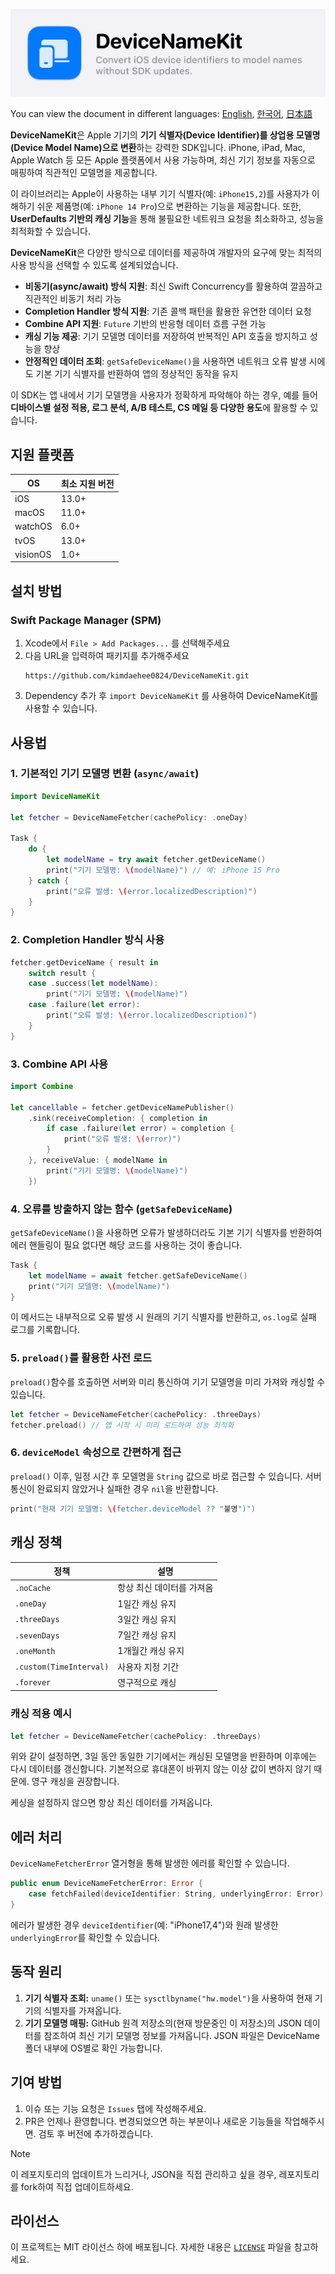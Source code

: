 ![Logo image](Asset/DeviceNameKit_banner.png)

You can view the document in different languages: [English](README.md), [한국어](README.md), [日本語](README.md)

**DeviceNameKit**은 Apple 기기의 **기기 식별자(Device Identifier)를 상업용 모델명(Device Model Name)으로 변환**하는 강력한 SDK입니다. iPhone, iPad, Mac, Apple Watch 등 모든 Apple 플랫폼에서 사용 가능하며, 최신 기기 정보를 자동으로 매핑하여 직관적인 모델명을 제공합니다.

이 라이브러리는 Apple이 사용하는 내부 기기 식별자(예: `iPhone15,2`)를 사용자가 이해하기 쉬운 제품명(예: `iPhone 14 Pro`)으로 변환하는 기능을 제공합니다. 또한, **UserDefaults 기반의 캐싱 기능**을 통해 불필요한 네트워크 요청을 최소화하고, 성능을 최적화할 수 있습니다.

**DeviceNameKit**은 다양한 방식으로 데이터를 제공하여 개발자의 요구에 맞는 최적의 사용 방식을 선택할 수 있도록 설계되었습니다. 

- **비동기(async/await) 방식 지원**: 최신 Swift Concurrency를 활용하여 깔끔하고 직관적인 비동기 처리 가능
- **Completion Handler 방식 지원**: 기존 콜백 패턴을 활용한 유연한 데이터 요청
- **Combine API 지원**: `Future` 기반의 반응형 데이터 흐름 구현 가능
- **캐싱 기능 제공**: 기기 모델명 데이터를 저장하여 반복적인 API 호출을 방지하고 성능을 향상
- **안정적인 데이터 조회**: `getSafeDeviceName()`을 사용하면 네트워크 오류 발생 시에도 기본 기기 식별자를 반환하여 앱의 정상적인 동작을 유지

이 SDK는 앱 내에서 기기 모델명을 사용자가 정확하게 파악해야 하는 경우, 예를 들어 **디바이스별 설정 적용, 로그 분석, A/B 테스트, CS 메일 등 다양한 용도**에 활용할 수 있습니다.

## 지원 플랫폼

| OS       | 최소 지원 버전 |
| -------- | -------- |
| iOS      | 13.0+    |
| macOS    | 11.0+    |
| watchOS  | 6.0+     |
| tvOS     | 13.0+    |
| visionOS | 1.0+     |

## 설치 방법

### Swift Package Manager (SPM)

1. Xcode에서 `File > Add Packages...` 를 선택해주세요
2. 다음 URL을 입력하여 패키지를 추가해주세요
   ```
   https://github.com/kimdaehee0824/DeviceNameKit.git
   ```
3. Dependency 추가 후 `import DeviceNameKit` 를 사용하여 DeviceNameKit를 사용할 수 있습니다. 

## 사용법
### 1. 기본적인 기기 모델명 변환 (`async/await`)
```swift
import DeviceNameKit

let fetcher = DeviceNameFetcher(cachePolicy: .oneDay)

Task {
    do {
        let modelName = try await fetcher.getDeviceName()
        print("기기 모델명: \(modelName)") // 예: iPhone 15 Pro
    } catch {
        print("오류 발생: \(error.localizedDescription)")
    }
}
```

### 2. Completion Handler 방식 사용
```swift
fetcher.getDeviceName { result in
    switch result {
    case .success(let modelName):
        print("기기 모델명: \(modelName)")
    case .failure(let error):
        print("오류 발생: \(error.localizedDescription)")
    }
}
```

### 3. Combine API 사용
```swift
import Combine

let cancellable = fetcher.getDeviceNamePublisher()
    .sink(receiveCompletion: { completion in
        if case .failure(let error) = completion {
            print("오류 발생: \(error)")
        }
    }, receiveValue: { modelName in
        print("기기 모델명: \(modelName)")
    })
```

### 4. 오류를 방출하지 않는 함수 (`getSafeDeviceName`)
`getSafeDeviceName()`을 사용하면 오류가 발생하더라도 기본 기기 식별자를 반환하여 에러 핸들링이 필요 없다면 해당 코드를 사용하는 것이 좋습니다.

```swift
Task {
    let modelName = await fetcher.getSafeDeviceName()
    print("기기 모델명: \(modelName)")
}
```
이 메서드는 내부적으로 오류 발생 시 원래의 기기 식별자를 반환하고, `os.log`로 실패 로그를 기록합니다.

### 5. `preload()`를 활용한 사전 로드
`preload()`함수를 호출하면 서버와 미리 통신하여 기기 모델명을 미리 가져와 캐싱할 수 있습니다.

```swift
let fetcher = DeviceNameFetcher(cachePolicy: .threeDays)
fetcher.preload() // 앱 시작 시 미리 로드하여 성능 최적화
```

### 6. `deviceModel` 속성으로 간편하게 접근
`preload()` 이후, 일정 시간 후 모델명을 `String` 값으로 바로 접근할 수 있습니다. 
서버 통신이 완료되지 않았거나 실패한 경우 `nil`을 반환합니다.

```swift
print("현재 기기 모델명: \(fetcher.deviceModel ?? "불명")")
```

## 캐싱 정책
| 정책 | 설명 |
|---|---|
| `.noCache` | 항상 최신 데이터를 가져옴 |
| `.oneDay` | 1일간 캐싱 유지 |
| `.threeDays` | 3일간 캐싱 유지 |
| `.sevenDays` | 7일간 캐싱 유지 |
| `.oneMonth` | 1개월간 캐싱 유지 |
| `.custom(TimeInterval)` | 사용자 지정 기간 |
| `.forever` | 영구적으로 캐싱 |

### 캐싱 적용 예시
```swift
let fetcher = DeviceNameFetcher(cachePolicy: .threeDays)
```
위와 같이 설정하면, 3일 동안 동일한 기기에서는 캐싱된 모델명을 반환하며 이후에는 다시 데이터를 갱신합니다.
기본적으로 휴대폰이 바뀌지 않는 이상 값이 변하지 않기 때문에. 영구 캐싱을 권장합니다.

케싱을 설정하지 않으면 항상 최신 데이터를 가져옵니다.

## 에러 처리
`DeviceNameFetcherError` 열거형을 통해 발생한 에러를 확인할 수 있습니다.

```swift
public enum DeviceNameFetcherError: Error {
    case fetchFailed(deviceIdentifier: String, underlyingError: Error)
}
```
에러가 발생한 경우 `deviceIdentifier`(예: "iPhone17,4")와 원래 발생한 `underlyingError`를 확인할 수 있습니다.

## 동작 원리
1. **기기 식별자 조회:** `uname()` 또는 `sysctlbyname("hw.model")`을 사용하여 현재 기기의 식별자를 가져옵니다.
2. **기기 모델명 매핑:** GitHub 원격 저장소의(현재 방문중인 이 저장소)의 JSON 데이터를 참조하여 최신 기기 모델명 정보를 가져옵니다. JSON 파일은 DeviceName 폴더 내부에 OS별로 확인 가능합니다.

## 기여 방법

1. 이슈 또는 기능 요청은 `Issues` 탭에 작성해주세요.
2. PR은 언제나 환영합니다. 변경되었으면 하는 부분이나 새로운 기능들을 작업해주시면. 검토 후 버전에 추가하겠습니다.

> [!NOTE]
> 이 레포지토리의 업데이트가 느리거나, JSON을 직접 관리하고 싶을 경우, 레포지토리를 fork하여 직접 업데이트하세요.

## 라이선스

이 프로젝트는 MIT 라이선스 하에 배포됩니다. 자세한 내용은 [`LICENSE`](LICENSE) 파일을 참고하세요.
